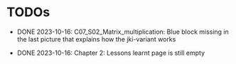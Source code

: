 # TODOs

-   DONE 2023-10-16: C07_S02_Matrix_multiplication: Blue block missing in the last picture
    that explains how the jki-variant works

-   DONE 2023-10-16: Chapter 2: Lessons learnt page is still empty
  


